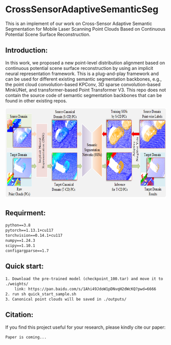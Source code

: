 # CrossSensorAdaptiveSemanticSeg
This is an implement of our work on Cross-Sensor Adaptive Semantic Segmentation for Mobile Laser Scanning Point Clouds Based on Continuous Potential Scene Surface Reconstruction. 


## Introduction:

In this work, we proposed a new point-level distribution alignment based on continuous potential scene surface reconstruction by using an implicit neural representation framework. This is a plug-and-play framework and can be used for different existing semantic segmentation backbones, e.g., the point cloud convolution-based KPConv, 3D sparse convolution-based MinkUNet, and transformer-based Point Transformer V3. This repo does not contain the source code of semantic segmentation backbones that can be found in other existing repos.

<div align=center><img src="./figs/overall_workflow.png" height="284.5" width="750"></div>

## Requirment:
    python==3.8
    pytorch==1.13.1+cu117
    torchvision==0.14.1+cu117
    numpy==1.24.3
    scipy==1.10.1
    configargparse==1.7


## Quick start:

    1. Download the pre-trained model (checkpoint_100.tar) and move it to ./weights/       
        link: https://pan.baidu.com/s/1Ahi49JdoW1pDNvqH2dWcKQ?pwd=6666
    2. run sh quick_start_sample.sh
    3. Canonical point clouds will be saved in ./outputs/


## Citation:

If you find this project useful for your research, please kindly cite our paper:

    Paper is coming...
    
